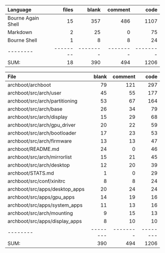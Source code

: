 Language|files|blank|comment|code
:-------|-------:|-------:|-------:|-------:
Bourne Again Shell|15|357|486|1107
Markdown|2|25|0|75
Bourne Shell|1|8|8|24
--------|--------|--------|--------|--------
SUM:|18|390|494|1206

File|blank|comment|code
:-------|-------:|-------:|-------:
archboot/archboot|79|121|297
archboot/src/arch/user|45|55|177
archboot/src/arch/partitioning|53|67|164
archboot/src/arch/base|26|34|79
archboot/src/arch/display|15|29|68
archboot/src/arch/gpu_driver|20|22|59
archboot/src/arch/bootloader|17|23|53
archboot/src/arch/firmware|13|13|47
archboot/README.md|24|0|46
archboot/src/arch/mirrorlist|15|21|45
archboot/src/arch/desktop|12|20|39
archboot/STATS.md|1|0|29
archboot/src/conf/xinitrc|8|8|24
archboot/src/apps/desktop_apps|20|24|24
archboot/src/apps/gpu_apps|14|19|16
archboot/src/apps/system_apps|11|13|16
archboot/src/arch/mounting|9|15|13
archboot/src/apps/display_apps|8|10|10
--------|--------|--------|--------
SUM:|390|494|1206
